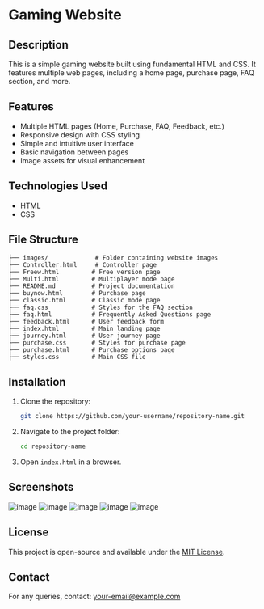 # Gaming Website

## Description
This is a simple gaming website built using fundamental HTML and CSS. It features multiple web pages, including a home page, purchase page, FAQ section, and more.

## Features
- Multiple HTML pages (Home, Purchase, FAQ, Feedback, etc.)
- Responsive design with CSS styling
- Simple and intuitive user interface
- Basic navigation between pages
- Image assets for visual enhancement

## Technologies Used
- HTML
- CSS

## File Structure
```
├── images/             # Folder containing website images
├── Controller.html     # Controller page
├── Freew.html         # Free version page
├── Multi.html         # Multiplayer mode page
├── README.md          # Project documentation
├── buynow.html        # Purchase page
├── classic.html       # Classic mode page
├── faq.css            # Styles for the FAQ section
├── faq.html           # Frequently Asked Questions page
├── feedback.html      # User feedback form
├── index.html         # Main landing page
├── journey.html       # User journey page
├── purchase.css       # Styles for purchase page
├── purchase.html      # Purchase options page
├── styles.css         # Main CSS file
```

## Installation
1. Clone the repository:
   ```sh
   git clone https://github.com/your-username/repository-name.git
   ```
2. Navigate to the project folder:
   ```sh
   cd repository-name
   ```
3. Open `index.html` in a browser.

## Screenshots
![image](https://github.com/user-attachments/assets/21ed6c39-b0a2-4531-b9d7-9a62fb1a5414)
![image](https://github.com/user-attachments/assets/5702ef59-96f5-4e5e-b80d-e93da0a85079)
![image](https://github.com/user-attachments/assets/13fc17fc-5df4-4b31-b903-5d176c1fe7fc)
![image](https://github.com/user-attachments/assets/dfa77346-31a9-4af9-8989-804ede35c4c0)
![image](https://github.com/user-attachments/assets/ea06b979-77b4-409f-a377-30ec00010fff)


## License
This project is open-source and available under the [MIT License](LICENSE).

## Contact
For any queries, contact: [your-email@example.com](mailto:your-email@example.com)

